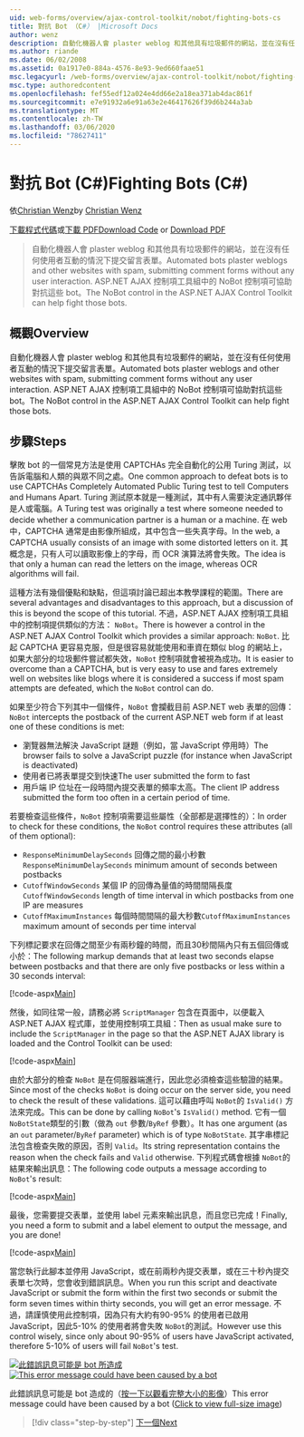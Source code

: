 ```yaml
---
uid: web-forms/overview/ajax-control-toolkit/nobot/fighting-bots-cs
title: 對抗 Bot （C#） |Microsoft Docs
author: wenz
description: 自動化機器人會 plaster weblog 和其他具有垃圾郵件的網站，並在沒有任何使用者互動的情況下提交留言表單。 ASP.NET AJAX Con 中的 NoBot 控制項 。
ms.author: riande
ms.date: 06/02/2008
ms.assetid: 0a1917e0-884a-4576-8e93-9ed660faae51
msc.legacyurl: /web-forms/overview/ajax-control-toolkit/nobot/fighting-bots-cs
msc.type: authoredcontent
ms.openlocfilehash: fef55edf12a024e4dd66e2a18ea371ab4dac861f
ms.sourcegitcommit: e7e91932a6e91a63e2e46417626f39d6b244a3ab
ms.translationtype: MT
ms.contentlocale: zh-TW
ms.lasthandoff: 03/06/2020
ms.locfileid: "78627411"
---
```

# <a name="fighting-bots-c"></a><span data-ttu-id="7a587-104">對抗 Bot (C#)</span><span class="sxs-lookup"><span data-stu-id="7a587-104">Fighting Bots (C#)</span></span>

<span data-ttu-id="7a587-105">依[Christian Wenz](https://github.com/wenz)</span><span class="sxs-lookup"><span data-stu-id="7a587-105">by [Christian Wenz](https://github.com/wenz)</span></span>

<span data-ttu-id="7a587-106">[下載程式代碼](https://download.microsoft.com/download/9/3/f/93f8daea-bebd-4821-833b-95205389c7d0/NoBot0.cs.zip)或[下載 PDF](https://download.microsoft.com/download/b/6/a/b6ae89ee-df69-4c87-9bfb-ad1eb2b23373/nobot0CS.pdf)</span><span class="sxs-lookup"><span data-stu-id="7a587-106">[Download Code](https://download.microsoft.com/download/9/3/f/93f8daea-bebd-4821-833b-95205389c7d0/NoBot0.cs.zip) or [Download PDF](https://download.microsoft.com/download/b/6/a/b6ae89ee-df69-4c87-9bfb-ad1eb2b23373/nobot0CS.pdf)</span></span>

> <span data-ttu-id="7a587-107">自動化機器人會 plaster weblog 和其他具有垃圾郵件的網站，並在沒有任何使用者互動的情況下提交留言表單。</span><span class="sxs-lookup"><span data-stu-id="7a587-107">Automated bots plaster weblogs and other websites with spam, submitting comment forms without any user interaction.</span></span> <span data-ttu-id="7a587-108">ASP.NET AJAX 控制項工具組中的 NoBot 控制項可協助對抗這些 bot。</span><span class="sxs-lookup"><span data-stu-id="7a587-108">The NoBot control in the ASP.NET AJAX Control Toolkit can help fight those bots.</span></span>

## <a name="overview"></a><span data-ttu-id="7a587-109">概觀</span><span class="sxs-lookup"><span data-stu-id="7a587-109">Overview</span></span>

<span data-ttu-id="7a587-110">自動化機器人會 plaster weblog 和其他具有垃圾郵件的網站，並在沒有任何使用者互動的情況下提交留言表單。</span><span class="sxs-lookup"><span data-stu-id="7a587-110">Automated bots plaster weblogs and other websites with spam, submitting comment forms without any user interaction.</span></span> <span data-ttu-id="7a587-111">ASP.NET AJAX 控制項工具組中的 NoBot 控制項可協助對抗這些 bot。</span><span class="sxs-lookup"><span data-stu-id="7a587-111">The NoBot control in the ASP.NET AJAX Control Toolkit can help fight those bots.</span></span>

## <a name="steps"></a><span data-ttu-id="7a587-112">步驟</span><span class="sxs-lookup"><span data-stu-id="7a587-112">Steps</span></span>

<span data-ttu-id="7a587-113">擊敗 bot 的一個常見方法是使用 CAPTCHAs 完全自動化的公用 Turing 測試，以告訴電腦和人類的與眾不同之處。</span><span class="sxs-lookup"><span data-stu-id="7a587-113">One common approach to defeat bots is to use CAPTCHAs Completely Automated Public Turing test to tell Computers and Humans Apart.</span></span> <span data-ttu-id="7a587-114">Turing 測試原本就是一種測試，其中有人需要決定通訊夥伴是人或電腦。</span><span class="sxs-lookup"><span data-stu-id="7a587-114">A Turing test was originally a test where someone needed to decide whether a communication partner is a human or a machine.</span></span> <span data-ttu-id="7a587-115">在 web 中，CAPTCHA 通常是由影像所組成，其中包含一些失真字母。</span><span class="sxs-lookup"><span data-stu-id="7a587-115">In the web, a CAPTCHA usually consists of an image with some distorted letters on it.</span></span> <span data-ttu-id="7a587-116">其概念是，只有人可以讀取影像上的字母，而 OCR 演算法將會失敗。</span><span class="sxs-lookup"><span data-stu-id="7a587-116">The idea is that only a human can read the letters on the image, whereas OCR algorithms will fail.</span></span>

<span data-ttu-id="7a587-117">這種方法有幾個優點和缺點，但這項討論已超出本教學課程的範圍。</span><span class="sxs-lookup"><span data-stu-id="7a587-117">There are several advantages and disadvantages to this approach, but a discussion of this is beyond the scope of this tutorial.</span></span> <span data-ttu-id="7a587-118">不過，ASP.NET AJAX 控制項工具組中的控制項提供類似的方法： `NoBot`。</span><span class="sxs-lookup"><span data-stu-id="7a587-118">There is however a control in the ASP.NET AJAX Control Toolkit which provides a similar approach: `NoBot`.</span></span> <span data-ttu-id="7a587-119">比起 CAPTCHA 更容易克服，但是很容易就能使用和車資在類似 blog 的網站上，如果大部分的垃圾郵件嘗試都失效，`NoBot` 控制項就會被視為成功。</span><span class="sxs-lookup"><span data-stu-id="7a587-119">It is easier to overcome than a CAPTCHA, but is very easy to use and fares extremely well on websites like blogs where it is considered a success if most spam attempts are defeated, which the `NoBot` control can do.</span></span>

<span data-ttu-id="7a587-120">如果至少符合下列其中一個條件，`NoBot` 會攔截目前 ASP.NET web 表單的回傳：</span><span class="sxs-lookup"><span data-stu-id="7a587-120">`NoBot` intercepts the postback of the current ASP.NET web form if at least one of these conditions is met:</span></span>

- <span data-ttu-id="7a587-121">瀏覽器無法解決 JavaScript 謎題（例如，當 JavaScript 停用時）</span><span class="sxs-lookup"><span data-stu-id="7a587-121">The browser fails to solve a JavaScript puzzle (for instance when JavaScript is deactivated)</span></span>
- <span data-ttu-id="7a587-122">使用者已將表單提交到快速</span><span class="sxs-lookup"><span data-stu-id="7a587-122">The user submitted the form to fast</span></span>
- <span data-ttu-id="7a587-123">用戶端 IP 位址在一段時間內提交表單的頻率太高。</span><span class="sxs-lookup"><span data-stu-id="7a587-123">The client IP address submitted the form too often in a certain period of time.</span></span>

<span data-ttu-id="7a587-124">若要檢查這些條件，`NoBot` 控制項需要這些屬性（全部都是選擇性的）：</span><span class="sxs-lookup"><span data-stu-id="7a587-124">In order to check for these conditions, the `NoBot` control requires these attributes (all of them optional):</span></span>

- <span data-ttu-id="7a587-125">`ResponseMinimumDelaySeconds` 回傳之間的最小秒數</span><span class="sxs-lookup"><span data-stu-id="7a587-125">`ResponseMinimumDelaySeconds` minimum amount of seconds between postbacks</span></span>
- <span data-ttu-id="7a587-126">`CutoffWindowSeconds` 某個 IP 的回傳為量值的時間間隔長度</span><span class="sxs-lookup"><span data-stu-id="7a587-126">`CutoffWindowSeconds` length of time interval in which postbacks from one IP are measures</span></span>
- <span data-ttu-id="7a587-127">`CutoffMaximumInstances` 每個時間間隔的最大秒數</span><span class="sxs-lookup"><span data-stu-id="7a587-127">`CutoffMaximumInstances` maximum amount of seconds per time interval</span></span>

<span data-ttu-id="7a587-128">下列標記要求在回傳之間至少有兩秒鐘的時間，而且30秒間隔內只有五個回傳或小於：</span><span class="sxs-lookup"><span data-stu-id="7a587-128">The following markup demands that at least two seconds elapse between postbacks and that there are only five postbacks or less within a 30 seconds interval:</span></span>

[!code-aspx[Main](fighting-bots-cs/samples/sample1.aspx)]

<span data-ttu-id="7a587-129">然後，如同往常一般，請務必將 `ScriptManager` 包含在頁面中，以便載入 ASP.NET AJAX 程式庫，並使用控制項工具組：</span><span class="sxs-lookup"><span data-stu-id="7a587-129">Then as usual make sure to include the `ScriptManager` in the page so that the ASP.NET AJAX library is loaded and the Control Toolkit can be used:</span></span>

[!code-aspx[Main](fighting-bots-cs/samples/sample2.aspx)]

<span data-ttu-id="7a587-130">由於大部分的檢查 `NoBot` 是在伺服器端進行，因此您必須檢查這些驗證的結果。</span><span class="sxs-lookup"><span data-stu-id="7a587-130">Since most of the checks `NoBot` is doing occur on the server side, you need to check the result of these validations.</span></span> <span data-ttu-id="7a587-131">這可以藉由呼叫 `NoBot`的 `IsValid()` 方法來完成。</span><span class="sxs-lookup"><span data-stu-id="7a587-131">This can be done by calling `NoBot`'s `IsValid()` method.</span></span> <span data-ttu-id="7a587-132">它有一個 `NoBotState`類型的引數（做為 `out` 參數/`ByRef` 參數）。</span><span class="sxs-lookup"><span data-stu-id="7a587-132">It has one argument (as an `out` parameter/`ByRef` parameter) which is of type `NoBotState`.</span></span> <span data-ttu-id="7a587-133">其字串標記法包含檢查失敗的原因，否則 `Valid`。</span><span class="sxs-lookup"><span data-stu-id="7a587-133">Its string representation contains the reason when the check fails and `Valid` otherwise.</span></span> <span data-ttu-id="7a587-134">下列程式碼會根據 `NoBot`的結果來輸出訊息：</span><span class="sxs-lookup"><span data-stu-id="7a587-134">The following code outputs a message according to `NoBot`'s result:</span></span>

[!code-aspx[Main](fighting-bots-cs/samples/sample3.aspx)]

<span data-ttu-id="7a587-135">最後，您需要提交表單，並使用 label 元素來輸出訊息，而且您已完成！</span><span class="sxs-lookup"><span data-stu-id="7a587-135">Finally, you need a form to submit and a label element to output the message, and you are done!</span></span>

[!code-aspx[Main](fighting-bots-cs/samples/sample4.aspx)]

<span data-ttu-id="7a587-136">當您執行此腳本並停用 JavaScript，或在前兩秒內提交表單，或在三十秒內提交表單七次時，您會收到錯誤訊息。</span><span class="sxs-lookup"><span data-stu-id="7a587-136">When you run this script and deactivate JavaScript or submit the form within the first two seconds or submit the form seven times within thirty seconds, you will get an error message.</span></span> <span data-ttu-id="7a587-137">不過，請謹慎使用此控制項，因為只有大約有90-95% 的使用者已啟用 JavaScript，因此5-10% 的使用者將會失敗 `NoBot`的測試。</span><span class="sxs-lookup"><span data-stu-id="7a587-137">However use this control wisely, since only about 90-95% of users have JavaScript activated, therefore 5-10% of users will fail `NoBot`'s test.</span></span>

<span data-ttu-id="7a587-138">[![此錯誤訊息可能是 bot 所造成](fighting-bots-cs/_static/image2.png)](fighting-bots-cs/_static/image1.png)</span><span class="sxs-lookup"><span data-stu-id="7a587-138">[![This error message could have been caused by a bot](fighting-bots-cs/_static/image2.png)](fighting-bots-cs/_static/image1.png)</span></span>

<span data-ttu-id="7a587-139">此錯誤訊息可能是 bot 造成的（[按一下以觀看完整大小的影像](fighting-bots-cs/_static/image3.png)）</span><span class="sxs-lookup"><span data-stu-id="7a587-139">This error message could have been caused by a bot ([Click to view full-size image](fighting-bots-cs/_static/image3.png))</span></span>

> [!div class="step-by-step"]
> [<span data-ttu-id="7a587-140">下一個</span><span class="sxs-lookup"><span data-stu-id="7a587-140">Next</span></span>](fighting-bots-vb.md)
